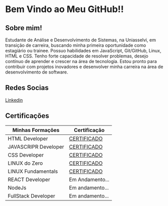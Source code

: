 # Bem Vindo ao Meu GitHub!!

## Sobre mim!

Estudante de Análise e Desenvolvimento de Sistemas, na Uniasselvi, em transição de carreira, buscando minha primeira oportunidade como estagiário ou trainee. Possuo habilidades em JavaScript, Git/GitHub, Linux, HTML e CSS. Tenho forte capacidade de resolver problemas, desejo contínuo de aprender e crescer na área de tecnologia. Estou pronto para contribuir com projetos inovadores e desenvolver minha carreira na área de desenvolvimento de software.

## Redes Socias

[Linkedin](https://www.linkedin.com/in/luckkkkas/)


## Certificações

| Minhas Formações | Certificação |
| ---------------- | ------------ |
| HTML Developer | [CERTIFICADO](https://hermes.dio.me/certificates/cover/05489864.jpg)|
| JAVASCRIPR Developer | [CERTIFICADO](https://hermes.dio.me/certificates/cover/GCMRQJMF.jpg) |
| CSS Developer | [CERTIFICADO](https://hermes.dio.me/certificates/cover/9ECD4B41.jpg) |
| LINUX do Zero | [CERTIFICADO](https://hermes.dio.me/certificates/cover/3OGMK2LD.jpg) |
| LINUX Fundamentals | [CERTIFICADO](https://hermes.dio.me/certificates/cover/264724C1.jpg) |
| REACT Developer| Em Andamento... |
| NodeJs | Em andamento... |
| FullStack Developer | Em andamento... |


<!--
**luckkkkas/luckkkkas** is a ✨ _special_ ✨ repository because its `README.md` (this file) appears on your GitHub profile.

Here are some ideas to get you started:

- 🔭 I’m currently working on ...
- 🌱 I’m currently learning ...
- 👯 I’m looking to collaborate on ...
- 🤔 I’m looking for help with ...
- 💬 Ask me about ...
- 📫 How to reach me: ...
- 😄 Pronouns: ...
- ⚡ Fun fact: ...
-->
